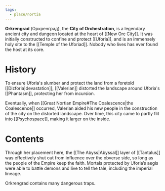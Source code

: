 ```yaml
---
tags:
  - place/nortia
---
```


**Orkrengrad** (Оркренград), the **City of Orchestration**, is a legendary ancient city and dungeon located at the heart of [[New Orc City]]. It was initially constructed to confine and protect [[Uforia]], and is an immensely holy site to the [[Temple of the Uforiad]]. Nobody who lives has ever found the host at its core.

# History
To ensure Uforia's slumber and protect the land from a foretold [[Dizforia|devastation]], [[Valerian]] distorted the landscape around Uforia's [[Phantasm]], protecting her from incursion.

Eventually, when [[Great Nortian Empire#The Coalescence|the Coalescence]] occurred, Valerian aided his new people in the construction of the city on the distorted landscape. Over time, this city came to partly flit into [[Psychospace]], making it larger on the inside.

# Contents
Through her placement here, the [[The Abyss|Abyssal]] layer of [[Tantalus]] was effectively shut out from influence over the obverse side, so long as the people of the Empire keep the faith. Mortals protected by Uforia’s aegis were able to battle demons and live to tell the tale, including the imperial lineage. 

Orkrengrad contains many dangerous traps.